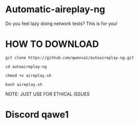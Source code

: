 # Automatic-aireplay-ng

Do you feel lazy doing network tests? This is for you!

# HOW TO DOWNLOAD

```
git clone https://github.com/qwexsa1/autoaireplay-ng.git
```
```
cd autoaireplay-ng
```
```
chmod +x aireplay.sh
```
```
bash aireplay.sh
```

NOTE: JUST USE FOR ETHICAL ISSUES



# Discord qawe1
